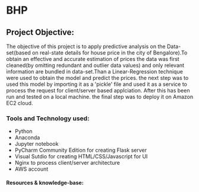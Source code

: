 # BHP
## Project Objective:
The objective of this project is to apply predictive analysis on the Data-set(based on real-state details for house price in the city of Bengalore).To obtain an effective and accurate estimation of prices the data was first cleaned(by omitting redundant and outlier data values) and only relevant information are bundled in data-set.Than a Linear-Regression technique were used to obtain the model and predict the prices. the next step was to used this model by importing it as a 'pickle' file and used it as a service to process the request for client/server based applciation. After this has been run and tested on a local machine. the final step was to deploy it on Amazon EC2 cloud.

### Tools and Technology used:
- Python
- Anaconda 
- Jupyter notebook
- PyCharm Community Edition for creating Flask server
- Visual Sutdio for creating HTML/CSS/Javascript for UI
- Nginx to process client/server architecture
- AWS account

#### Resources & knowledge-base:

